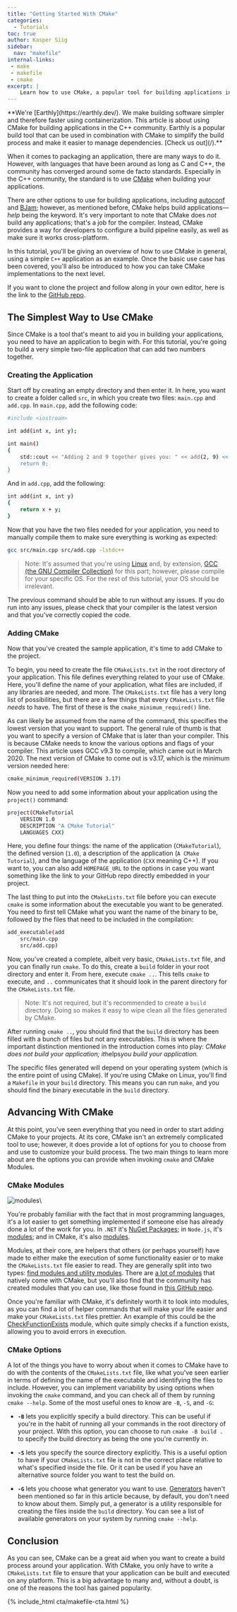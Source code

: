 ```yaml
---
title: "Getting Started With CMake"
categories:
  - Tutorials
toc: true
author: Kasper Siig
sidebar:
  nav: "makefile"
internal-links:
 - make
 - makefile
 - cmake
excerpt: |
    Learn how to use CMake, a popular tool for building applications in the C++ community. This tutorial provides a step-by-step guide on using CMake to configure a build pipeline and compile a simple C++ application.
---
```

<!--sgpt-->**We're [Earthly](https://earthly.dev/). We make building software simpler and therefore faster using containerization. This article is about using CMake for building applications in the C++ community. Earthly is a popular build tool that can be used in combination with CMake to simplify the build process and make it easier to manage dependencies. [Check us out](/).**

When it comes to packaging an application, there are many ways to do it. However, with languages that have been around as long as C and C++, the community has converged around some de facto standards. Especially in the C++ community, the standard is to use [CMake](https://cmake.org) when building your applications.

There are other options to use for building applications, including [autoconf](/blog/autoconf/) and [BJam](https://www.boost.org/doc/libs/1_43_0/doc/html/jam/usage.html); however, as mentioned before, CMake helps build applications—*help* being the keyword. It's very important to note that CMake does *not* build any applications; that's a job for the compiler. Instead, CMake provides a way for developers to configure a build pipeline easily, as well as make sure it works cross-platform.

In this tutorial, you'll be giving an overview of how to use CMake in general, using a simple `C++` application as an example. Once the basic use case has been covered, you'll also be introduced to how you can take CMake implementations to the next level.

If you want to clone the project and follow along in your own editor, here is the link to the [GitHub repo](https://github.com/KSiig/cmake-tutorial).

## The Simplest Way to Use CMake

Since CMake is a tool that's meant to aid you in building your applications, you need to have an application to begin with. For this tutorial, you're going to build a very simple two-file application that can add two numbers together.

### Creating the Application

Start off by creating an empty directory and then enter it. In here, you want to create a folder called `src`, in which you create two files: `main.cpp` and `add.cpp`. In `main.cpp`, add the following code:

~~~{.bash caption=">_"}
#include <iostream>

int add(int x, int y);

int main()
{
    std::cout << "Adding 2 and 9 together gives you: " << add(2, 9) << '\n';
    return 0;
}
~~~

And in `add.cpp`, add the following:

~~~{.bash caption=">_"}
int add(int x, int y)
{
    return x + y;
}
~~~

Now that you have the two files needed for your application, you need to manually compile them to make sure everything is working as expected:

~~~{.bash caption=">_"}
gcc src/main.cpp src/add.cpp -lstdc++
~~~

> Note: It's assumed that you're using [Linux](https://www.linux.org) and, by extension, [GCC (the GNU Compiler Collection)](https://gcc.gnu.org) for this part; however, please compile for your specific OS. For the rest of this tutorial, your OS should be irrelevant.

The previous command should be able to run without any issues. If you do run into any issues, please check that your compiler is the latest version and that you've correctly copied the code.

### Adding CMake

Now that you've created the sample application, it's time to add CMake to the project.

To begin, you need to create the file `CMakeLists.txt` in the root directory of your application. This file defines everything related to your use of CMake. Here, you'll define the name of your application, what files are included, if any libraries are needed, and more. The `CMakeLists.txt` file has a very long list of possibilities, but there are a few things that every `CMakeLists.txt` file *needs* to have. The first of these is the `cmake_minimum_required()` line.

As can likely be assumed from the name of the command, this specifies the lowest version that you want to support. The general rule of thumb is that you want to specify a version of CMake that is later than your compiler. This is because CMake needs to know the various options and flags of your compiler. This article uses GCC v9.3 to compile, which came out in March 2020. The next version of CMake to come out is v3.17, which is the minimum version needed here:

~~~{.bash caption=">_"}
cmake_minimum_required(VERSION 3.17)
~~~

Now you need to add some information about your application using the `project()` command:

~~~{.bash caption=">_"}
project(CMakeTutorial
    VERSION 1.0
    DESCRIPTION "A CMake Tutorial"
    LANGUAGES CXX)
~~~

Here, you define four things: the name of the application (`CMakeTutorial`), the defined version (`1.0`), a description of the application (`A CMake Tutorial`), and the language of the application (`CXX` meaning C++). If you want to, you can also add `HOMEPAGE_URL` to the options in case you want something like the link to your GitHub repo directly embedded in your project.

The last thing to put into the `CMakeLists.txt` file before you can execute `cmake` is some information about the executable you want to be generated. You need to first tell CMake what you want the name of the binary to be, followed by the files that need to be included in the compilation:

~~~{.bash caption=">_"}
add_executable(add
    src/main.cpp
    src/add.cpp)
~~~

Now, you've created a complete, albeit very basic, `CMakeLists.txt` file, and you can finally run `cmake`. To do this, create a `build` folder in your root directory and enter it. From here, execute `cmake ..`. This tells `cmake` to execute, and `..` communicates that it should look in the parent directory for the `CMakeLists.txt` file.

> Note: It's not required, but it's recommended to create a `build` directory. Doing so makes it easy to wipe clean all the files generated by CMake.

After running `cmake ..`, you should find that the `build` directory has been filled with a bunch of files but not any executables. This is where the important distinction mentioned in the introduction comes into play: *CMake does not build your application; it*helps*you build your application.*

The specific files generated will depend on your operating system (which is the entire point of using CMake). If you're using CMake on Linux, you'll find a `Makefile` in your `build` directory. This means you can run `make`, and you should find the binary executable in the `build` directory.

## Advancing With CMake

At this point, you've seen everything that you need in order to start adding CMake to your projects. At its core, CMake isn't an extremely complicated tool to use; however, it does provide a lot of options for you to choose from and use to customize your build process. The two main things to learn more about are the options you can provide when invoking `cmake` and CMake Modules.

### CMake Modules

![modules]({{site.images}}{{page.slug}}/modules.png)\

You're probably familiar with the fact that in most programming languages, it's a lot easier to get something implemented if someone else has already done a lot of the work for you. In `.NET` it's [NuGet Packages](https://www.nuget.org/packages); in `Node.js`, it's [modules](https://nodejs.org/api/modules.html); and in CMake, it's also [modules](https://cmake.org/cmake/help/latest/manual/cmake-modules.7.html).

Modules, at their core, are helpers that others (or perhaps yourself) have made to either make the execution of some functionality easier or to make the `CMakeLists.txt` file easier to read. They are generally split into two types: [find modules and utility modules](https://cmake.org/cmake/help/book/mastering-cmake/chapter/Modules.html). There are [a lot of modules](https://cmake.org/cmake/help/latest/manual/cmake-modules.7.html) that natively come with CMake, but you'll also find that the community has created modules that you can use, like those found in [this GitHub repo](https://github.com/rpavlik/cmake-modules).

Once you're familiar with CMake, it's definitely worth it to look into modules, as you can find a lot of helper commands that will make your life easier and make your `CMakeLists.txt` files prettier. An example of this could be the [CheckFunctionExists](https://cmake.org/cmake/help/latest/module/CheckFunctionExists.html) module, which quite simply checks if a function exists, allowing you to avoid errors in execution.

### CMake Options

A lot of the things you have to worry about when it comes to CMake have to do with the contents of the `CMakeLists.txt` file, like what you've seen earlier in terms of defining the name of the executable and identifying the files to include. However, you can implement variability by using options when invoking the `cmake` command, and you can check all of them by running `cmake --help`. Some of the most useful ones to know are `-B`, `-S`, and `-G`:

* **`-B`** lets you explicitly specify a build directory. This can be useful if you're in the habit of running all your commands in the root directory of your project. With this option, you can choose to run `cmake -B build .` to specify the build directory as being the one you're currently in.

* **`-S`** lets you specify the source directory explicitly. This is a useful option to have if your `CMakeLists.txt` file is not in the correct place relative to what's specified inside the file. Or it can be used if you have an alternative source folder you want to test the build on.

* **`-G`** lets you choose what generator you want to use. [Generators](https://cmake.org/cmake/help/latest/manual/cmake-generators.7.html#manual:cmake-generators(7)) haven't been mentioned so far in this article because, by default, you don't need to know about them. Simply put, a generator is a utility responsible for creating the files inside the `build` directory. You can see a list of available generators on your system by running `cmake --help`.

## Conclusion

As you can see, CMake can be a great aid when you want to create a build process around your application. With CMake, you only have to write a `CMakeLists.txt` file to ensure that your application can be built and executed on any platform. This is a big advantage to many and, without a doubt, is one of the reasons the tool has gained popularity.

{% include_html cta/makefile-cta.html %}

<!-- If you like the format of using CMake and Makefiles, in general, but have a hard time seeing how to specifically fit it into your application, check out [Earthly](https://earthly.dev/). Earthly is a tool that takes the best parts of Makefiles and combines them with Docker to make builds easier.
 -->